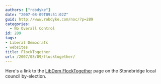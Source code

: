 ```yaml
---
authors: ["robdyke"]
date: "2007-08-09T09:51:02Z"
guid: http://www.robdyke.com/noc/?p=289
categories:
  - No Overall Control
id: 289
tags:
- Liberal Democrats
- websites
title: FlockTogether
url: /2007/08/09/flocktogether/
---
```

Here's a link to the [LibDem FlockTogether](http://www.flocktogether.org.uk/showMeetingPage.php?Meeting=2210 "LibDem FlockTogether page about stonebridge") page on the Stonebridge local council by-election.